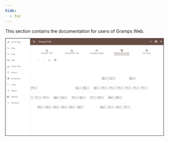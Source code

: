```yaml
---
hide:
  - toc
---
```


This section contains the documentation for users of Gramps Web.

![](family_tree.png)
